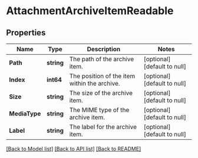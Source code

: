 # AttachmentArchiveItemReadable

## Properties
Name | Type | Description | Notes
------------ | ------------- | ------------- | -------------
**Path** | **string** | The path of the archive item. | [optional] [default to null]
**Index** | **int64** | The position of the item within the archive. | [optional] [default to null]
**Size** | **string** | The size of the archive item. | [optional] [default to null]
**MediaType** | **string** | The MIME type of the archive item. | [optional] [default to null]
**Label** | **string** | The label for the archive item. | [optional] [default to null]

[[Back to Model list]](../README.md#documentation-for-models) [[Back to API list]](../README.md#documentation-for-api-endpoints) [[Back to README]](../README.md)

